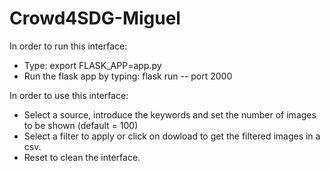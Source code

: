 # Crowd4SDG-Miguel
In order to run this interface:

- Type: 
    export FLASK_APP=app.py
- Run the flask app by typing:
    flask run -- port 2000


In order to use this interface:
- Select a source, introduce the keywords and set the number of images to be shown (default = 100)
- Select a filter to apply or click on dowload to get the filtered images in a csv.
- Reset to clean the interface.
